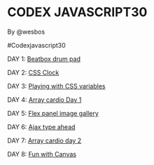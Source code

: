 # CODEX JAVASCRIPT30
By @wesbos

#Codexjavascript30



DAY 1: [Beatbox drum pad](https://sebarz.github.io/javascript-30/Beatbox/)

DAY 2: [CSS Clock](https://sebarz.github.io/javascript-30/clock)

DAY 3: [Playing with CSS variables](https://sebarz.github.io/javascript-30/CSSvariable)

DAY 4: [Array cardio Day 1](https://sebarz.github.io/javascript-30/cardioDay1)

DAY 5: [Flex panel image gallery](https://sebarz.github.io/javascript-30/flexPanelGallery)

DAY 6: [Ajax type ahead](https://sebarz.github.io/javascript-30/typeAhead)

DAY 7: [Array cardio day 2](https://sebarz.github.io/javascript-30/cardioDay2)

DAY 8: [Fun with Canvas](https://sebarz.github.io/javascript-30/canvas)
